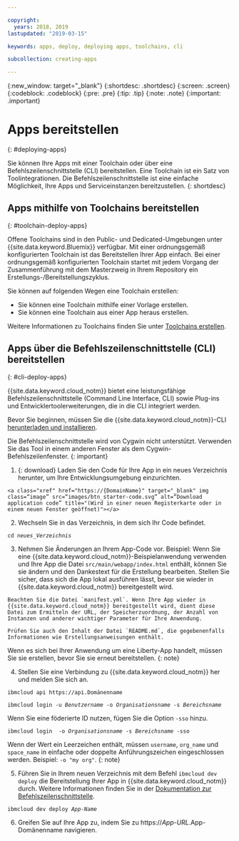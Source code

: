 ```yaml
---

copyright:
  years: 2018, 2019
lastupdated: "2019-03-15"

keywords: apps, deploy, deploying apps, toolchains, cli

subcollection: creating-apps

---
```


{:new_window: target="_blank"}
{:shortdesc: .shortdesc}
{:screen: .screen}
{:codeblock: .codeblock}
{:pre: .pre}
{:tip: .tip}
{:note: .note}
{:important: .important}

# Apps bereitstellen
{: #deploying-apps}

Sie können Ihre Apps mit einer Toolchain oder über eine Befehlszeilenschnittstelle (CLI) bereitstellen. Eine Toolchain ist ein Satz von Toolintegrationen. Die Befehlszeilenschnittstelle ist eine einfache Möglichkeit, Ihre Apps und Serviceinstanzen bereitzustellen.
{: shortdesc}

## Apps mithilfe von Toolchains bereitstellen
{: #toolchain-deploy-apps}

Offene Toolchains sind in den Public- und Dedicated-Umgebungen unter {{site.data.keyword.Bluemix}} verfügbar. Mit einer ordnungsgemäß konfigurierten Toolchain ist das Bereitstellen Ihrer App einfach. Bei einer ordnungsgemäß konfigurierten Toolchain startet mit jedem Vorgang der Zusammenführung mit dem Masterzweig in Ihrem Repository ein Erstellungs-/Bereitstellungszyklus.

Sie können auf folgenden Wegen eine Toolchain erstellen:
* Sie können eine Toolchain mithilfe einer Vorlage erstellen.
* Sie können eine Toolchain aus einer App heraus erstellen.

Weitere Informationen zu Toolchains finden Sie unter [Toolchains erstellen](/docs/services/ContinuousDelivery?topic=ContinuousDelivery-toolchains_getting_started).

## Apps über die Befehlszeilenschnittstelle (CLI) bereitstellen
{: #cli-deploy-apps}

{{site.data.keyword.cloud_notm}} bietet eine leistungsfähige Befehlszeilenschnittstelle (Command Line Interface, CLI) sowie Plug-ins und Entwicklertoolerweiterungen, die in die CLI integriert werden.

Bevor Sie beginnen, müssen Sie die {{site.data.keyword.cloud_notm}}-CLI [herunterladen und installieren](/docs/cli?topic=cloud-cli-ibmcloud-cli).

Die Befehlszeilenschnittstelle wird von Cygwin nicht unterstützt. Verwenden Sie das Tool in einem anderen Fenster als dem Cygwin-Befehlszeilenfenster.
{: important}

  1. {: download} Laden Sie den Code für Ihre App in ein neues Verzeichnis herunter, um Ihre Entwicklungsumgebung einzurichten.

    <a class="xref" href="https://{DomainName}" target="_blank" img class=“image” src=“images/btn_starter-code.svg” alt=“Download application code” title="(Wird in einer neuen Registerkarte oder in einem neuen Fenster geöffnet)"></a>

  2. Wechseln Sie in das Verzeichnis, in dem sich Ihr Code befindet.

  <pre class="pre"><code class="hljs">cd <var class="keyword varname">neues_Verzeichnis</var></code></pre>

  3.  Nehmen Sie Änderungen an Ihrem App-Code vor. Beispiel: Wenn Sie eine {{site.data.keyword.cloud_notm}}-Beispielanwendung verwenden und Ihre App die Datei `src/main/webapp/index.html` enthält, können Sie sie ändern und den Dankestext für die Erstellung bearbeiten. Stellen Sie sicher, dass sich die App lokal ausführen lässt, bevor sie wieder in {{site.data.keyword.cloud_notm}} bereitgestellt wird.

    Beachten Sie die Datei `manifest.yml`. Wenn Ihre App wieder in {{site.data.keyword.cloud_notm}} bereitgestellt wird, dient diese Datei zum Ermitteln der URL, der Speicherzuordnung, der Anzahl von Instanzen und anderer wichtiger Parameter für Ihre Anwendung.

    Prüfen Sie auch den Inhalt der Datei `README.md`, die gegebenenfalls Informationen wie Erstellungsanweisungen enthält.

  Wenn es sich bei Ihrer Anwendung um eine Liberty-App handelt, müssen Sie sie erstellen, bevor Sie sie erneut bereitstellen.
  {: note}

  4. Stellen Sie eine Verbindung zu {{site.data.keyword.cloud_notm}} her und melden Sie sich an.

  <pre class="pre"><code class="hljs">ibmcloud api https://api.<span class="keyword" data-hd-keyref="DomainName">Domänenname</span></code></pre>

  <pre class="pre"><code class="hljs">ibmcloud login -u <var class="keyword varname" data-hd-keyref="user_ID">Benutzername</var> -o <var class="keyword varname" data-hd-keyref="org_name">Organisationsname</var> -s <var class="keyword varname" data-hd-keyref="space_name">Bereichsname</var></code></pre>

  Wenn Sie eine föderierte ID nutzen, fügen Sie die Option `-sso` hinzu.

  <pre class="pre"><code class="hljs">ibmcloud login  -o <var class="keyword varname" data-hd-keyref="org_name">Organisationsname</var> -s <var class="keyword varname" data-hd-keyref="space_name">Bereichsname</var> -sso</code></pre>

  Wenn der Wert ein Leerzeichen enthält, müssen `username`, `org_name` und `space_name` in einfache oder doppelte Anführungszeichen eingeschlossen werden. Beispiel: `-o "my org"`.
  {: note}

  5. Führen Sie in Ihrem neuen Verzeichnis mit dem Befehl `ibmcloud dev deploy` die Bereitstellung Ihrer App in {{site.data.keyword.cloud_notm}} durch. Weitere Informationen finden Sie in der [Dokumentation zur Befehlszeilenschnittstelle](/docs/cli/idt?topic=cloud-cli-idt-cli#deploy).

  <pre class="pre"><code class="hljs">ibmcloud dev deploy <var class="keyword varname" data-hd-keyref="app_name">App-Name</var></code></pre>

  6. Greifen Sie auf Ihre App zu, indem Sie zu https://<var class="keyword varname" data-hd-keyref="app_url">App-URL</var>.<span class="keyword" data-hd-keyref="APPDomain">App-Domänenname</span> navigieren.

